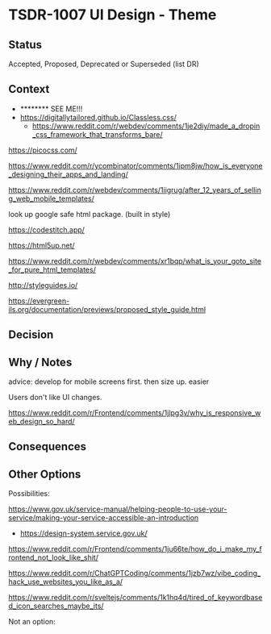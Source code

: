 # TSDR-1007 UI Design - Theme 

## Status

Accepted, Proposed, Deprecated or Superseded (list DR)

## Context


- ******** SEE ME!!!
- https://digitallytailored.github.io/Classless.css/
  - https://www.reddit.com/r/webdev/comments/1je2diy/made_a_dropin_css_framework_that_transforms_bare/

https://picocss.com/



https://www.reddit.com/r/ycombinator/comments/1ipm8jw/how_is_everyone_designing_their_apps_and_landing/

https://www.reddit.com/r/webdev/comments/1iigrug/after_12_years_of_selling_web_mobile_templates/

look up google safe html package. (built in style)

https://codestitch.app/

https://html5up.net/

https://www.reddit.com/r/webdev/comments/xr1bqp/what_is_your_goto_site_for_pure_html_templates/

http://styleguides.io/

https://evergreen-ils.org/documentation/previews/proposed_style_guide.html

## Decision



## Why / Notes

advice: develop for mobile screens first. then size up. easier

Users don't like UI changes.

https://www.reddit.com/r/Frontend/comments/1jlpg3v/why_is_responsive_web_design_so_hard/

## Consequences



## Other Options

Possibilities:

https://www.gov.uk/service-manual/helping-people-to-use-your-service/making-your-service-accessible-an-introduction
  - https://design-system.service.gov.uk/

https://www.reddit.com/r/Frontend/comments/1ju66te/how_do_i_make_my_frontend_not_look_like_shit/

https://www.reddit.com/r/ChatGPTCoding/comments/1jzb7wz/vibe_coding_hack_use_websites_you_like_as_a/

https://www.reddit.com/r/sveltejs/comments/1k1hq4d/tired_of_keywordbased_icon_searches_maybe_its/

Not an option:

